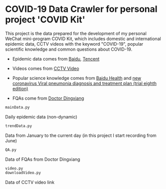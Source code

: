 
# COVID-19 Data Crawler for personal project 'COVID Kit'

This project is the data prepared for the development of my personal WeChat mini-program COVID Kit, which includes domestic and international epidemic data, CCTV videos with the keyword "COVID-19", popular scientific knowledge and common questions about COVID-19.

* Epidemic data comes from [Baidu](https://voice.baidu.com/act/newpneumonia/newpneumonia), [Tencent](https://news.qq.com/zt2020/page/feiyan.htm#/?nojump=1)

* Videos comes from [CCTV Video](https://v.cctv.com/sousuo/index.shtml?title=%E6%96%B0%E5%86%A0)

* Popular science knowledge comes from [Baidu Health](https://www.baidu.com/bh/dict/ydxx_8829639274010099959?tab=%E6%97%A5%E5%B8%B8&title=%E6%96%B0%E5%9E%8B%E5%86%A0%E7%8A%B6%E7%97%85%E6%AF%92%E8%82%BA%E7%82%8E&contentid=ydxx_8829639274010099959&sf_ref=dict_home&from=dicta) and [new coronavirus Viral pneumonia diagnosis and treatment plan (trial eighth edition)](http://www.gov.cn/zhengce/zhengceku/2020-08/19/5535757/files/da89edf7cc9244fbb34ecf6c61df40bf.pdf)

* FQAs come from [Doctor Dingxiang](https://m.dxy.com/disease/24677/detail/0/1-1)

```python
mainData.py
```

Daily epidemic data (non-dynamic)

```python
trendData.py
```

Data from January to the current day (in this project I start recording from June)

```python
QA.py
```

Data of FQAs from Doctor Dingxiang

```python
video.py
downloadVideo.py
```

Data of CCTV video link
